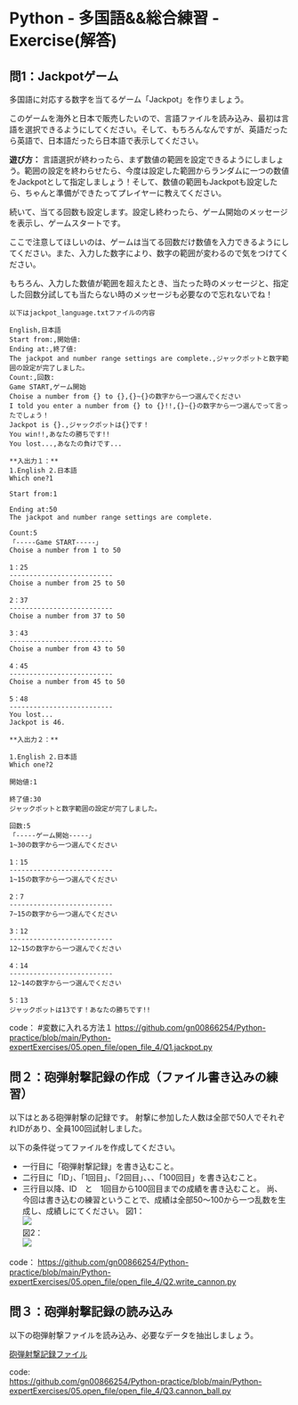 # Python - 多国語&&総合練習 - Exercise(解答)

## 問1：Jackpotゲーム
多国語に対応する数字を当てるゲーム「Jackpot」を作りましょう。

このゲームを海外と日本で販売したいので、言語ファイルを読み込み、最初は言語を選択できるようにしてください。そして、もちろんなんですが、英語だったら英語で、日本語だったら日本語で表示してください。

**遊び方：**
言語選択が終わったら、まず数値の範囲を設定できるようにしましょう。範囲の設定を終わらせたら、今度は設定した範囲からランダムに一つの数値をJackpotとして指定しましょう！そして、数値の範囲もJackpotも設定したら、ちゃんと準備ができたってプレイヤーに教えてください。

続いて、当てる回数も設定します。設定し終わったら、ゲーム開始のメッセージを表示し、ゲームスタートです。

ここで注意してほしいのは、ゲームは当てる回数だけ数値を入力できるようにしてください。また、入力した数字により、数字の範囲が変わるので気をつけてください。

もちろん、入力した数値が範囲を超えたとき、当たった時のメッセージと、指定した回数分試しても当たらない時のメッセージも必要なので忘れないでね！

```
以下はjackpot_language.txtファイルの内容

English,日本語
Start from:,開始値:
Ending at:,終了値:
The jackpot and number range settings are complete.,ジャックポットと数字範囲の設定が完了しました。
Count:,回数:
Game START,ゲーム開始
Choise a number from {} to {},{}~{}の数字から一つ選んでください
I told you enter a number from {} to {}!!,{}~{}の数字から一つ選んでって言ったでしょう！
Jackpot is {}.,ジャックポットは{}です！
You win!!,あなたの勝ちです!!
You lost...,あなたの負けです...
```
```
**入出力１：**
1.English 2.日本語 
Which one?1

Start from:1

Ending at:50
The jackpot and number range settings are complete.

Count:5
「-----Game START-----」
Choise a number from 1 to 50

1：25
--------------------------
Choise a number from 25 to 50

2：37
--------------------------
Choise a number from 37 to 50

3：43
--------------------------
Choise a number from 43 to 50

4：45
--------------------------
Choise a number from 45 to 50

5：48
--------------------------
You lost...
Jackpot is 46.

**入出力２：**

1.English 2.日本語 
Which one?2

開始値:1

終了値:30
ジャックポットと数字範囲の設定が完了しました。

回数:5
「-----ゲーム開始-----」
1~30の数字から一つ選んでください

1：15
--------------------------
1~15の数字から一つ選んでください

2：7
--------------------------
7~15の数字から一つ選んでください

3：12
--------------------------
12~15の数字から一つ選んでください

4：14
--------------------------
12~14の数字から一つ選んでください

5：13
ジャックポットは13です！あなたの勝ちです!!

```
code：
#変数に入れる方法１
https://github.com/gn00866254/Python-practice/blob/main/Python-expertExercises/05.open_file/open_file_4/Q1.jackpot.py


## 問２：砲弾射撃記録の作成（ファイル書き込みの練習）
以下はとある砲弾射撃の記録です。
射撃に参加した人数は全部で50人でそれぞれIDがあり、全員100回試射しました。

以下の条件従ってファイルを作成してください。
* 一行目に「砲弾射撃記録」を書き込むこと。
* 二行目に「ID」、「1回目」、「2回目」、、、「100回目」を書き込むこと。
* 三行目以降、ID　と　1回目から100回目までの成績を書き込むこと。
尚、今回は書き込むの練習ということで、成績は全部50～100から一つ乱数を生成し、成績しにてください。
図1：  
![](https://i.imgur.com/Rvtgnve.png)  
図2：  
![](https://i.imgur.com/wpnUHI4.png)  

code：
https://github.com/gn00866254/Python-practice/blob/main/Python-expertExercises/05.open_file/open_file_4/Q2.write_cannon.py


## 問３：砲弾射撃記録の読み込み
以下の砲弾射撃ファイルを読み込み、必要なデータを抽出しましょう。

[砲弾射撃記録ファイル](https://drive.google.com/file/d/13JCxgUzZ-tIh8OeWjzZVBMQ9jmbkb00m/view?usp=sharing)

code:  
https://github.com/gn00866254/Python-practice/blob/main/Python-expertExercises/05.open_file/open_file_4/Q3.cannon_ball.py

